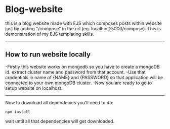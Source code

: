 # Blog-website
this is a blog website made with EJS which composes posts within website just by adding "/compose" in the url (eg. localhost:5000/compose).
This is demonstration of my EJS templating skills.

---
## How to run website locally
-Firstly this website works on mongodb so you have to create a mongoDB id. extract cluster name and password from that account.
-Use that credentials in name of {NAME} and {PASSWORD} so that application will be connected to your own mongoDB cluster.
-Now you are ready to go to setup website on localhost.

---
Now to download all dependecies you'll need to do:
```
npm install
```

wait until all that dependencies will get downloaded.

